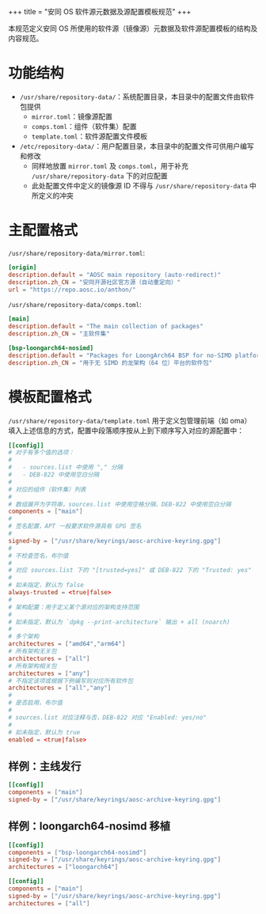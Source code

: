 +++
title = "安同 OS 软件源元数据及源配置模板规范"
+++

本规范定义安同 OS 所使用的软件源（镜像源）元数据及软件源配置模板的结构及内容规范。

功能结构
===

- `/usr/share/repository-data/`：系统配置目录，本目录中的配置文件由软件包提供
    - `mirror.toml`：镜像源配置
    - `comps.toml`：组件（软件集）配置
    - `template.toml`：软件源配置文件模板
- `/etc/repository-data/`：用户配置目录，本目录中的配置文件可供用户编写和修改
    - 同样地放置 `mirror.toml` 及 `comps.toml`，用于补充 `/usr/share/repository-data` 下的对应配置
    - 此处配置文件中定义的镜像源 ID 不得与 `/usr/share/repository-data` 中所定义的冲突

主配置格式
===

`/usr/share/repository-data/mirror.toml`:

```toml
[origin]
description.default = "AOSC main repository (auto-redirect)"
description.zh_CN = "安同开源社区官方源（自动重定向）"
url = "https://repo.aosc.io/anthon/"
```

`/usr/share/repository-data/comps.toml`:

```toml
[main]
description.default = "The main collection of packages"
description.zh_CN = "主软件集"

[bsp-loongarch64-nosimd]
description.default = "Packages for LoongArch64 BSP for no-SIMD platforms"
description.zh_CN = "用于无 SIMD 的龙架构（64 位）平台的软件包"
```

模板配置格式
===

`/usr/share/repository-data/template.toml` 用于定义包管理前端（如 oma）填入上述信息的方式，配置中段落顺序按从上到下顺序写入对应的源配置中：

```toml
[[config]]
# 对于有多个值的选项：
#
#   - sources.list 中使用 "," 分隔
#   - DEB-822 中使用空白分隔
#
# 对应的组件（软件集）列表
#
# 数组展开为字符串，sources.list 中使用空格分隔、DEB-822 中使用空白分隔
components = ["main"]
#
# 签名配置，APT 一般要求软件源具有 GPG 签名
#
signed-by = ["/usr/share/keyrings/aosc-archive-keyring.gpg"]
#
# 不检查签名，布尔值
#
# 对应 sources.list 下的 "[trusted=yes]" 或 DEB-822 下的 "Trusted: yes"
#
# 如未指定，默认为 false
always-trusted = <true|false>
#
# 架构配置：用于定义某个源对应的架构支持范围
#
# 如未指定，默认为 `dpkg --print-architecture` 输出 + all (noarch)
#
# 多个架构
architectures = ["amd64","arm64"]
# 所有架构无关包
architectures = ["all"]
# 所有架构相关包
architectures = ["any"]
# 不指定该项或根据下例编写则对应所有软件包
architectures = ["all","any"]
#
# 是否启用，布尔值
#
# sources.list 对应注释与否，DEB-822 对应 "Enabled: yes/no"
#
# 如未指定，默认为 true
enabled = <true|false>
```

样例：主线发行
---

```toml
[[config]]
components = ["main"]
signed-by = ["/usr/share/keyrings/aosc-archive-keyring.gpg"]
```

样例：loongarch64-nosimd 移植
---

```toml
[[config]]
components = ["bsp-loongarch64-nosimd"]
signed-by = ["/usr/share/keyrings/aosc-archive-keyring.gpg"]
architectures = ["loongarch64"]

[[config]]
components = ["main"]
signed-by = ["/usr/share/keyrings/aosc-archive-keyring.gpg"]
architectures = ["all"]
```